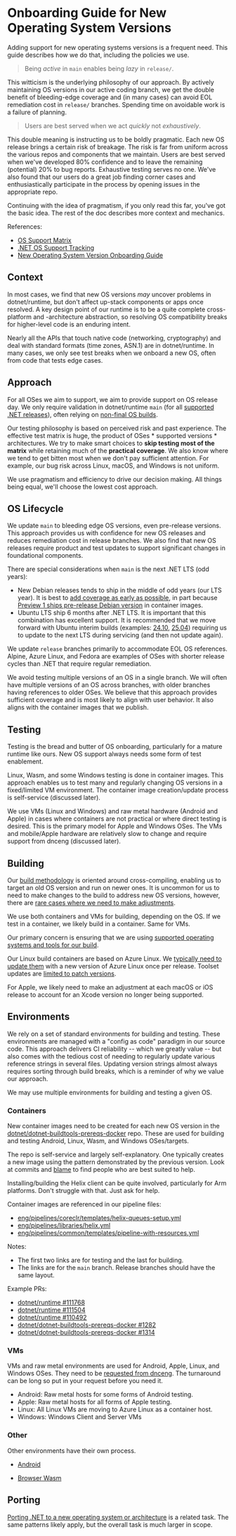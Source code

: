# Onboarding Guide for New Operating System Versions

Adding support for new operating systems versions is a frequent need. This guide describes how we do that, including the policies we use.

> Being _active_ in `main` enables being _lazy_ in `release/`.

This witticism is the underlying philosophy of our approach. By actively maintaining OS versions in our active coding branch, we get the double benefit of bleeding-edge coverage and (in many cases) can avoid EOL remediation cost in `release/` branches. Spending time on avoidable work is a failure of planning.

> Users are best served when we act _quickly_ not _exhaustively_.

This double meaning is instructing us to be boldly pragmatic. Each new OS release brings a certain risk of breakage. The risk is far from uniform across the various repos and components that we maintain. Users are best served when we've developed 80% confidence and to leave the remaining (potential) 20% to bug reports. Exhaustive testing serves no one. We've also found that our users do a great job finding corner cases and enthusiastically participate in the process by opening issues in the appropriate repo.

Continuing with the idea of pragmatism, if you only read this far, you've got the basic idea. The rest of the doc describes more context and mechanics.

References:

- [OS Support Matrix](./os-support.md)
- [.NET OS Support Tracking](https://github.com/dotnet/core/issues/9638)
- [New Operating System Version Onboarding Guide](https://github.com/dotnet/dnceng/blob/main/Documentation/ProjectDocs/OS%20Onboarding/Guidance.md)

## Context

In most cases, we find that new OS versions _may_  uncover problems in dotnet/runtime, but don't affect up-stack components or apps once resolved. A key design point of our runtime is to be a quite complete cross-platform and -architecture abstraction, so resolving OS compatibility breaks for higher-level code is an enduring intent.

Nearly all the APIs that touch native code (networking, cryptography) and deal with standard formats (time zones, ASN.1) are in dotnet/runtime. In many cases, we only see test breaks when we onboard a new OS, often from code that tests edge cases.

## Approach

For all OSes we aim to support, we aim to provide support on OS release day. We only require validation in dotnet/runtime `main` (for all [supported .NET releases](https://github.com/dotnet/core/blob/main/releases.md)), often relying on [non-final OS builds](https://github.com/dotnet/runtime/pull/111768#issuecomment-2617229139).


Our testing philosophy is based on perceived risk and past experience. The effective test matrix is huge, the product of OSes \* supported versions \* architectures.  We try to make smart choices to **skip testing most of the matrix** while retaining much of the **practical coverage**. We also know where we tend to get bitten most when we don't pay sufficient attention. For example, our bug risk across Linux, macOS, and Windows is not uniform.

We use pragmatism and efficiency to drive our decision making. All things being equal, we'll choose the lowest cost approach.

## OS Lifecycle

We update `main` to bleeding edge OS versions, even pre-release versions. This approach provides us with confidence for new OS releases and reduces remediation cost in release branches. We also find that new OS releases require product and test updates to support significant changes in foundational components.

There are special considerations when `main` is the next .NET LTS (odd years):

- New Debian releases tends to ship in the middle of odd years (our LTS year). It is best to [add coverage as early as possible](https://github.com/dotnet/runtime/pull/111768), in part because [Preview 1 ships pre-release Debian version](https://github.com/dotnet/dotnet-docker/discussions/6272) in container images.
- Ubuntu LTS ship 6 months after .NET LTS. It is important that this combination has excellent support. It is recommended that we move forward with Ubuntu interim builds (examples: [24.10](https://github.com/dotnet/runtime/pull/111504), [25.04](https://github.com/dotnet/runtime/pull/113405)) requiring us to update to the next LTS during servicing (and then not update again).

We update `release` branches primarily to accommodate EOL OS references.  Alpine, Azure Linux, and Fedora are examples of OSes with shorter release cycles than .NET that require regular remediation.

We avoid testing multiple versions of an OS in a single branch. We will often have multiple versions of an OS across branches, with older branches having references to older OSes. We believe that this approach provides sufficient coverage and is most likely to align with user behavior. It also aligns with the container images that we publish.


## Testing

Testing is the bread and butter of OS onboarding, particularly for a mature runtime like ours. New OS support always needs some form of test enablement.

Linux, Wasm, and some Windows testing is done in container images. This approach enables us to test many and regularly changing OS versions in a fixed/limited VM environment. The container image creation/update process is self-service (discussed later).

We use VMs (Linux and Windows) and raw metal hardware (Android and Apple) in cases where containers are not practical or where direct testing is desired. This is the primary model for Apple and Windows OSes. The VMs and mobile/Apple hardware are relatively slow to change and require support from dnceng (discussed later).

## Building

Our [build methodology](https://github.com/dotnet/runtime/blob/main/docs/project/linux-build-methodology.md) is oriented around cross-compiling, enabling us to target an old OS version and run on newer ones. It is uncommon for us to need to make changes to the build to address new OS versions, however, there are [rare cases where we need to make adjustments](https://github.com/dotnet/runtime/issues/101944).

We use both containers and VMs for building, depending on the OS. If we test in a container, we likely build in a container. Same for VMs.

Our primary concern is ensuring that we are using [supported operating systems and tools for our build](https://github.com/dotnet/runtime/tree/main/docs/workflow/requirements).

Our Linux build containers are based on Azure Linux. We [typically need to update them](https://github.com/dotnet/runtime/issues/112191) with a new version of Azure Linux once per release. Toolset updates are [limited to patch versions](https://github.com/dotnet/dotnet-buildtools-prereqs-docker/pull/1422).

For Apple, we likely need to make an adjustment at each macOS or iOS release to account for an Xcode version no longer being supported.

## Environments

We rely on a set of standard environments for building and testing. These environments are managed with a "config as code" paradigm in our source code. This approach delivers CI reliability -- which we greatly value -- but also comes with the tedious cost of needing to regularly update various reference strings in several files. Updating version strings almost always requires sorting through build breaks, which is a reminder of why we value our approach.

We may use multiple environments for building and testing a given OS.

### Containers

New container images need to be created for each new OS version in the [dotnet/dotnet-buildtools-prereqs-docker](https://github.com/dotnet/dotnet-buildtools-prereqs-docker) repo. These are used for building and testing Android, Linux, Wasm, and Windows OSes/targets.

The repo is self-service and largely self-explanatory. One typically creates a new image using the pattern demonstrated by the previous version. Look at commits and [blame](https://github.com/dotnet/dotnet-buildtools-prereqs-docker/blame/776324ff16d38e22fd9f06c9842ec338a4b98489/src/alpine/3.20/helix/Dockerfile) to find people who are best suited to help.

Installing/building the Helix client can be quite involved, particularly for Arm platforms. Don't struggle with that. Just ask for help.

Container images are referenced in our pipeline files:

- [eng/pipelines/coreclr/templates/helix-queues-setup.yml](https://github.com/dotnet/runtime/blob/main/eng/pipelines/coreclr/templates/helix-queues-setup.yml)
- [eng/pipelines/libraries/helix.yml](https://github.com/dotnet/runtime/blob/main/eng/pipelines/libraries/helix.yml)
- [eng/pipelines/common/templates/pipeline-with-resources.yml](https://github.com/dotnet/runtime/blob/main/eng/pipelines/common/templates/pipeline-with-resources.yml)

Notes:

- The first two links are for testing and the last for building.
- The links are for the `main` branch. Release branches should have the same layout.

Example PRs:

- [dotnet/runtime #111768](https://github.com/dotnet/runtime/pull/111768)
- [dotnet/runtime #111504](https://github.com/dotnet/runtime/pull/111504)
- [dotnet/runtime #110492](https://github.com/dotnet/runtime/pull/110492)
- [dotnet/dotnet-buildtools-prereqs-docker #1282](https://github.com/dotnet/dotnet-buildtools-prereqs-docker/pull/1282)
- [dotnet/dotnet-buildtools-prereqs-docker #1314](https://github.com/dotnet/dotnet-buildtools-prereqs-docker/pull/1314)

### VMs

VMs and raw metal environments are used for Android, Apple, Linux, and Windows OSes. They need to be [requested from dnceng](https://github.com/dotnet/dnceng/issues/4307). The turnaround can be long so put in your request before you need it.

- Android: Raw metal hosts for some forms of Android testing.
- Apple: Raw metal hosts for all forms of Apple testing.
- Linux: All Linux VMs are moving to Azure Linux as a container host.
- Windows: Windows Client and Server VMs

### Other

Other environments have their own process.

- [Android](../workflow/testing/libraries/testing-android.md#upgrading-the-android-ndk-version-in-ci-pipelines)

- [Browser Wasm](https://github.com/dotnet/runtime/pull/112066)

## Porting

[Porting .NET to a new operating system or architecture](../design/coreclr/botr/guide-for-porting.md) is a related task. The same patterns likely apply, but the overall task is much larger in scope.
